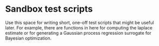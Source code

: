 # Sandbox test scripts

Use this space for writing short, one-off test scripts that might be useful later. For example,
there are functions in here for computing the laplace estimate or for generating a Gaussian process
regression surrogate for Bayesian optimization.